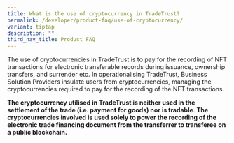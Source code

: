 ```yaml
---
title: What is the use of cryptocurrency in TradeTrust?
permalink: /developer/product-faq/use-of-cryptocurrency/
variant: tiptap
description: ""
third_nav_title: Product FAQ
---
```

<p>The use of cryptocurrencies in TradeTrust is to pay for the recording
of NFT transactions for electronic transferable records during issuance,
ownership transfers, and surrender etc. In operationalising TradeTrust,
Business Solution Providers insulate users from cryptocurrencies, managing
the cryptocurrencies required to pay for the recording of the NFT transactions.</p>
<p><strong>The cryptocurrency utilised in TradeTrust is neither used in the settlement of the trade (i.e. payment for goods) nor is tradable</strong>. <strong>The cryptocurrencies involved is used solely to power the recording of the electronic trade financing document from the transferrer to transferee on a public blockchain.</strong>
</p>